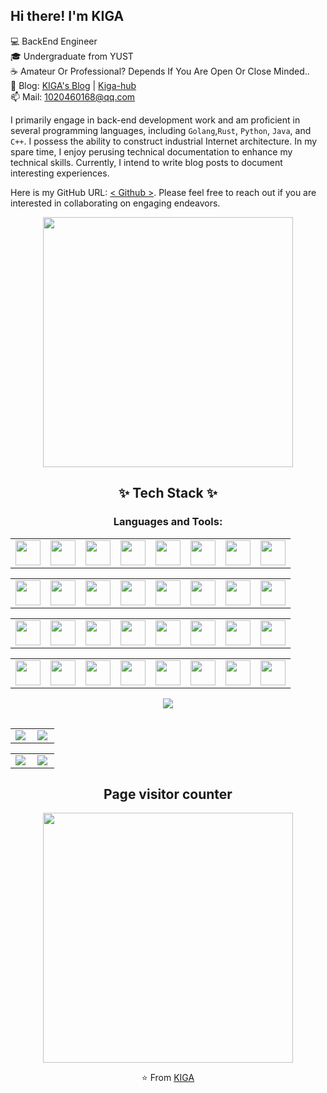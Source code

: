 ## Hi there! I'm KIGA

💻 BackEnd Engineer<br>
🎓 Undergraduate from YUST<br>
☕ Amateur Or Professional? Depends If You Are Open Or Close Minded..<br>
📝 Blog: [KIGA's Blog](https://kiga.top/) | [Kiga-hub](https://github.com/kiga-hub) <br>
📫 Mail: 1020460168@qq.com<br>

<!--more-->

I primarily engage in back-end development work and am proficient in several programming languages, including `Golang`,`Rust`, `Python`, `Java`, and `C++`. I possess the ability to construct industrial Internet architecture. In my spare time, I enjoy perusing technical documentation to enhance my technical skills. Currently, I intend to write blog posts to document interesting experiences.

Here is my GitHub URL: [< Github >](<https://github.com/kiga-hub>). Please feel free to reach out if you are interested in collaborating on engaging endeavors.

<div align=center>
<img src="https://kiga.top/avatar.jpg" width=400" height="400" />
</div>


## <div align="center">✨ Tech Stack ✨</div>

<div align="center">
<h3 align="center">Languages and Tools:</h3>

<table><tr>
<td><img src="https://kiga.top/users/kiga/img/go-logo-white.svg" width="40" height="40"/></td>
<td><img src="https://kiga.top/users/kiga/img/c-original.svg" width="40" height="40"></td>
<td><img src="https://kiga.top/users/kiga/img/cplusplus-original.svg" width="40" height="40"></td>
<td><img src="https://kiga.top/users/kiga/img/java-original.svg" width="40" height="40"></td>
<td><img src="https://kiga.top/users/kiga/img/mysql-original-wordmark.svg" width="40" height="40"></td>
<td><img src="https://kiga.top/users/kiga/img/python-original.svg" width="40" height="40"></td>
<td><img src="https://kiga.top/users/kiga/img/vuejs-original-wordmark.svg" width="40" height="40"></td>
<td><img src="https://kiga.top/users/kiga/img/yarn-original.svg" width="40" height="40"></td>
</tr></table>


<table><tr>
<td><img src="https://kiga.top/users/kiga/img/vscode-original.svg" width="40" height="40"/></td>
<td><img src="https://kiga.top/users/kiga/img/visualstudio-plain.svg" width="40" height="40"></td>
<td><img src="https://kiga.top/users/kiga/img/vim-original.svg" width="40" height="40"></td>
<td><img src="https://kiga.top/users/kiga/img/unix-original.svg" width="40" height="40"></td>
<td><img src="https://kiga.top/users/kiga/img/ubuntu-plain.svg" width="40" height="40"></td>
<td><img src="https://kiga.top/users/kiga/img/ssh-original.svg" width="40" height="40"></td>
<td><img src="https://kiga.top/users/kiga/img/rust-plain.svg" width="40" height="40"></td>
<td><img src="https://kiga.top/users/kiga/img/redis-original.svg" width="40" height="40"></td>
</tr></table>

<table><tr>
<td><img src="https://kiga.top/users/kiga/img/redhat-original.svg" width="40" height="40"/></td>
<td><img src="https://kiga.top/users/kiga/img/prometheus-original.svg" width="40" height="40"></td>
<td><img src="https://kiga.top/users/kiga/img/oracle-original.svg" width="40" height="40"></td>
<td><img src="https://kiga.top/users/kiga/img/opencv-original.svg" width="40" height="40"></td>
<td><img src="https://kiga.top/users/kiga/img/numpy-original.svg" width="40" height="40"></td>
<td><img src="https://kiga.top/users/kiga/img/npm-original-wordmark.svg" width="40" height="40"></td>
<td><img src="https://kiga.top/users/kiga/img/nodejs-original.svg" width="40" height="40"></td>
<td><img src="https://kiga.top/users/kiga/img/unrealengine-original.svg" width="40" height="40"></td>
</tr></table>


<table><tr>
<td><img src="https://kiga.top/users/kiga/img/mongodb-original.svg" width="40" height="40"/></td>
<td><img src="https://kiga.top/users/kiga/img/linux-original.svg" width="40" height="40"></td>
<td><img src="https://kiga.top/users/kiga/img/kubernetes-plain.svg" width="40" height="40"></td>
<td><img src="https://kiga.top/users/kiga/img/hugo-original.svg" width="40" height="40"></td>
<td><img src="https://kiga.top/users/kiga/img/github-original.svg" width="40" height="40"></td>
<td><img src="https://kiga.top/users/kiga/img/gitlab-original.svg" width="40" height="40"></td>
<td><img src="https://kiga.top/users/kiga/img/docker-original.svg" width="40" height="40"></td>
<td><img src="https://kiga.top/users/kiga/img/centos-original.svg" width="40" height="40"></td>
</tr></table>

<table><tr>
<img align='center' src="https://github-profile-summary-cards.vercel.app/api/cards/profile-details?username=kiga-hub&theme=dracula">
</tr></table>

<table><tr>
<td><img align='left' src="https://github-profile-summary-cards.vercel.app/api/cards/repos-per-language?username=kiga-hub&theme=dracula"></td>
<td><img align='left' src="https://github-profile-summary-cards.vercel.app/api/cards/most-commit-language?username=kiga-hub&theme=dracula"></td>
</tr></table>

<table><tr>
<td><img align='left' src="https://github-profile-summary-cards.vercel.app/api/cards/stats?username=kiga-hub&theme=dracula"></td>
<td><img align='left' src="https://github-profile-summary-cards.vercel.app/api/cards/productive-time?username=kiga-hub&theme=dracula"></td>
</tr></table>


## Page visitor counter

<img src="https://profile-counter.glitch.me/kiga-hub/count.svg" width="400"/>

⭐️ From [KIGA](https://github.com/kiga-hub)<br>
